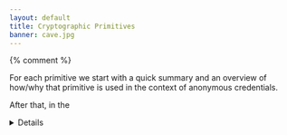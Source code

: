 ```yaml
---
layout: default
title: Cryptographic Primitives
banner: cave.jpg
---
```

{% comment %}

For each primitive we start with a quick summary and an overview of how/why
that primitive is used in the context of anonymous credentials.

After that, in the <details> block we can go into more details. For example:
- Literature overview
- Security properties
- Links to implementations
- Miscelaneous notes, drawbacks, etc.

{% endcomment %}



In this page you can find cryptographic schemes that can serve as the basis of anonymous credential schemes.

## Algebraic MACs

Algebraic MACs are MACs constructed in cyclic groups of prime order. The reason
these MACs are used in the context of anonymous credentials is because it's
easy and fast to create zero knowledge proofs about algebraic statements.


<details>
<summary markdown="span">Click for details</summary>

Algebraic MACs must satisfy *correctness* -- that honestly generated MACs must
verify correctly -- and *existential unforgeability* -- that those without
access to the symmetric key cannot generate MACs on new data.

MACs of this nature are combined with ZK proofs to construct anonymous
credentials, for example see Chase et al. [[CMZ14]].

</details>

## Accumulators

A cryptographic accumulator aggregates many different values into a
fixed-length digest. They also allow to verify whether an element is
accumulated or not using a *membership witness*. In the context of anonymous
credentials, accumulators can be used to implement various shapes of credential
revocation.

<details>
<summary markdown="span">Click for details</summary>
Accumulators were first introduced by [Benaloh and De
Mare](https://link.springer.com/content/pdf/10.1007%2F3-540-48285-7_24.pdf) as
a time-stamping protocol.

The main constructions for dynamic accumulators according to [Benarroch et
al](https://eprint.iacr.org/2019/1255.pdf) and [Boneh et
al](https://eprint.iacr.org/2018/1188.pdf) are:

- RSA-Based: Slow to bootstrap, reasonable performance for updates, proof
  generation and verification ([BP97,CL02,  LLX07,  Lip12])
- ECC-based: Smaller and faster proofs than RSA. Setup parameters large and the
  number of elements they support is fixed after creation. Work on curves that
  support bilinear pairings. ([DT08,  CKS09,  Ngu05])
- Merkle hash trees: Short setup parameters and accumulator size depends on
  tree depth ([[Mer88, CHKO08])

[Example ECC-based scheme](https://eprint.iacr.org/2020/777.pdf)
and [example RSA-based implementation](https://github.com/mikelodder7/accumulator-rs).

</details>

## OPRF

Oblivious pseudorandom functions are two-party protocols for obliviously
evaluating pseudorandom functions: using private client inputs, and a private
server key. Such protocols can be augmented with extra verifiability properties
(VOPRFs) to ensure that the client can verify that the PRF is evaluated
correctly.

OPRFs are used in the context of anonymous credentials in a similar way that
blind signatures are used. The client sends a blinded nonce to the server, and
the server produces a pseudorandom value from that nonce in a way that the
client can *verify* that it was created in a unique way and hence the server
could not tag the message.

<details>
<summary markdown="span">Click for details</summary>

The key security properties of such protocols are that the final output is
*pseudorandom* against malicious clients, and that malicious servers cannot
learn anything about client inputs. If *verifiability* is required, servers
must prove to the client that the PRF output is correct.

OPRF constructions typically considered in anonymous credential schemes:
- [[JKK14]]
- [[NR04]]
</details>

## Signatures

Signatures are cryptographic schemes that allow to verify the authenticity of
messages.

<details>
<summary markdown="span">Click for details</summary>

Signatures must satisfy two main security properties: *correctness*, which asks
that all honestly-generated signatures must verify, and *unforgeability*, which
asks that it is unfeasible for an adversary to forge signatures, even after
observing an arbitrary number of them.

A number of variations of the above definitions are available in the
literature, in order to accomodate for protocols that need to be able to issue
signatures while maintaining parts of the message hidden from the signer or the
verifier.

</details>

### Blind Signatures

Blind Signatures are cryptographic signatures in which the message is blinded
before being signed.  In this way, it is possible for the signer to sign a
message without knowing its content.

<details>
<summary markdown="span">Click for details</summary>

#### Blind RSA

A variant of textbook RSA signatures that uses the multiplicative property of this scheme to allow input blinding. This gives rise to a two-party protocol where the client provides a randomised input to the server, the server signs the input with their secret key and returns the signature to the client, and then the client de-randomises the server message and outputs the result as a signature on their original input. Such constructions can naturally be thought of as public verifiable variants of OPRF protocols, since anyone with the verification key can verify this signature.

To illustrate the blinding and signing procedure, consider a standard RSA signature scheme with keypair $(sk, pk) = ((p, q, d), (N = pq, e))$, where $(sk, pk)$ is held by the server, and $pk$ is held by the client. The client samples a valid message $m$, a random value $r$, and blinds $m$ by computing:

$$
m' = m \cdot r^e \pmod N
$$

The client sends $m'$ to the server, who computes and returns to the client:

$$
s' = (m')^dr \pmod N
$$

The client unblinds $s'$ to a valid signature $s$ on the original message $m$ by computing:

$$
s = s' \cdot r^{-1} \pmod N
$$

Correctness holds since:

$$
s = s' \cdot r^{-1} = (m \cdot r^e)^d \cdot r^{-1} = m^d \cdot r \cdot r^{-1} = m^d \pmod N
$$

Verification is the same as RSA signature verification.

#### Blind Schnorr

A Blind Schnorr signature scheme is a two-party protocol for receiving valid Schnorr signatures on hidden inputs.

Schnorr signatures gave rise to a plethora of variants, some of them with applications to anonymous credentials and e-voting.

Derived from Schnorr blind signatures, [partially blind signatures](https://www.iacr.org/archive/crypto2000/18800272/18800272.pdf) (Abe et al.) are signatures which allow the signature to contain a non-blinded part, that is mutually shared between the server and the client.

#### [BBS+ signatures] (Boneh-Boyen-Shacham signatures)

First introduced by [by Boneh et al.](http://crypto.stanford.edu/~dabo/papers/groupsigs.pdf)
as BBS signatures, and then later improved
[by Au et al.](http://web.cs.iastate.edu/~wzhang/teach-552/ReadingList/552-14.pdf)
as BBS+ signatures. Also studied [by Camenisch et al.](https://eprint.iacr.org/2016/663.pdf).

They allow the multi-message signing while producing a single output
signature. This fits naturally the use case of attributes in anonymous
credentials.

While pairings are used during the scheme, they are not used for signature
verification.

Also used in the [EPID scheme](https://eprint.iacr.org/2009/095.pdf).

[BBS+ signatures]: http://web.cs.iastate.edu/~wzhang/teach-552/ReadingList/552-14.pdf)

[Implementation](https://github.com/hyperledger/ursa/tree/master/libzmix/bbs)

[Working Group](https://w3c-ccg.github.io/ldp-bbs2020/) for web based credentials.

#### [PS signatures] (Pointcheval-Sanders signatures)

Usually used for threshold issuance.

[Related signature scheme](https://eprint.iacr.org/2020/016.pdf)

[PS signatures]: https://eprint.iacr.org/2015/525.pdf

#### [BLS signatures] (Boneh–Lynn–Shacham signatures)

[BLS signatures]: https://www.iacr.org/archive/asiacrypt2001/22480516.pdf

</details>


### Mercurial Signatures

Notes: [Mercurial signatures] can [be used](https://eprint.iacr.org/2018/923.pdf) to create delegetable credentials.

[Mercurial Signatures]: https://eprint.iacr.org/2020/979

### Signatures of Knowledge

[Signatures of Knowledge] allow one to issue signatures on behalf of any NP
statement, that can be interpreted as follows: “A person inpossession of a
witness to the statement that x∈L has signed message m.”

[Signatures of Knowledge]: https://eprint.iacr.org/2006/184.pdf

## Zero-Knowledge Proofs

Zero-knowledge proofs are cryptographic constructions by which a prover can
convince a verifier that a statement is true.

Zero-knowledge proofs are a fundamental tool in the construction of anonymous
credentials. They are used in various different ways depending on the scheme:
For example, they can protect linkabilty by allowing clients to prove the
existence of trusted signatures without revealing the signatures themselves
(e.g. [[CL06]]({{site.baseurl}}/schemes.html#cl06)). They can also protect
linkability by allowing issuers to prove to clients that token issuance was
conducted properly (e.g. [[PP]](({{site.baseurl}}/schemes.html#pricacy-pass))

<details>
<summary markdown="span">Click for details</summary>

We demand essentially three main properties from zero knowledge proofs:
*completeness*, which means that honestly-generated proofs should always
verify; *soundness*, which protects the verifier and states that it is
computationally unfeasible for an attacker to generate invalid proofs;
*zero-knowledge*, which means that the proof itself leaks no information
besides what can be already inferred by the statement itself.

Depending on the anonymous credential application, different notion of
soundness might apply.

</details>

[CMZ14]: <https://eprint.iacr.org/2013/516.pdf)>
[JKK14]: <https://eprint.iacr.org/2014/650.pdf>
[NR14]: <http://www.wisdom.weizmann.ac.il/~naor/PAPERS/gdh.ps>
